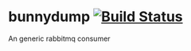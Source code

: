 # bunnydump [![Build Status](https://travis-ci.org/henriquericcio/bunnydump.svg?branch=master)](https://travis-ci.org/henriquericcio/bunnydump)
An generic rabbitmq consumer
